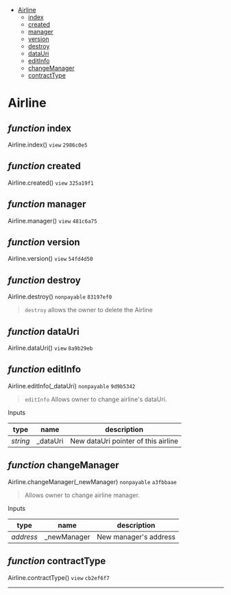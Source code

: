 * [Airline](#airline)
  * [index](#function-index)
  * [created](#function-created)
  * [manager](#function-manager)
  * [version](#function-version)
  * [destroy](#function-destroy)
  * [dataUri](#function-datauri)
  * [editInfo](#function-editinfo)
  * [changeManager](#function-changemanager)
  * [contractType](#function-contracttype)

# Airline


## *function* index

Airline.index() `view` `2986c0e5`





## *function* created

Airline.created() `view` `325a19f1`





## *function* manager

Airline.manager() `view` `481c6a75`





## *function* version

Airline.version() `view` `54fd4d50`





## *function* destroy

Airline.destroy() `nonpayable` `83197ef0`

> `destroy` allows the owner to delete the Airline




## *function* dataUri

Airline.dataUri() `view` `8a9b29eb`





## *function* editInfo

Airline.editInfo(_dataUri) `nonpayable` `9d9b5342`

> `editInfo` Allows owner to change airline's dataUri.

Inputs

| **type** | **name** | **description** |
|-|-|-|
| *string* | _dataUri | New dataUri pointer of this airline |


## *function* changeManager

Airline.changeManager(_newManager) `nonpayable` `a3fbbaae`

> Allows owner to change airline manager.

Inputs

| **type** | **name** | **description** |
|-|-|-|
| *address* | _newManager | New manager's address |


## *function* contractType

Airline.contractType() `view` `cb2ef6f7`






---